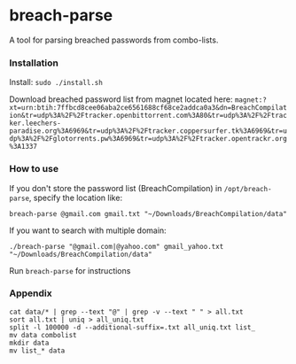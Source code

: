 # breach-parse
A tool for parsing breached passwords from combo-lists.

### Installation

Install: `sudo ./install.sh`

Download breached password list from magnet located here: `magnet:?xt=urn:btih:7ffbcd8cee06aba2ce6561688cf68ce2addca0a3&dn=BreachCompilation&tr=udp%3A%2F%2Ftracker.openbittorrent.com%3A80&tr=udp%3A%2F%2Ftracker.leechers-paradise.org%3A6969&tr=udp%3A%2F%2Ftracker.coppersurfer.tk%3A6969&tr=udp%3A%2F%2Fglotorrents.pw%3A6969&tr=udp%3A%2F%2Ftracker.opentrackr.org%3A1337`

### How to use

If you don't store the password list (BreachCompilation) in `/opt/breach-parse`, specify the location like: 

`breach-parse @gmail.com gmail.txt "~/Downloads/BreachCompilation/data"`

If you want to search with multiple domain:

`./breach-parse "@gmail.com|@yahoo.com" gmail_yahoo.txt "~/Downloads/BreachCompilation/data"`

Run `breach-parse` for instructions

### Appendix
```
cat data/* | grep --text "@" | grep -v --text " " > all.txt
sort all.txt | uniq > all_uniq.txt
split -l 100000 -d --additional-suffix=.txt all_uniq.txt list_
mv data combolist
mkdir data
mv list_* data
```
